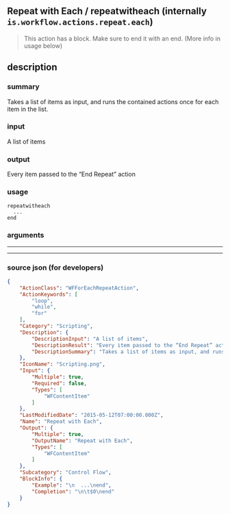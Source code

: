 
## Repeat with Each / repeatwitheach (internally `is.workflow.actions.repeat.each`)

> This action has a block. Make sure to end it with an end. (More info in usage below)


## description

### summary

Takes a list of items as input, and runs the contained actions once for each item in the list.


### input

A list of items


### output

Every item passed to the “End Repeat” action

### usage
```
repeatwitheach 
  ...
end
```

### arguments

---



---

### source json (for developers)

```json
{
	"ActionClass": "WFForEachRepeatAction",
	"ActionKeywords": [
		"loop",
		"while",
		"for"
	],
	"Category": "Scripting",
	"Description": {
		"DescriptionInput": "A list of items",
		"DescriptionResult": "Every item passed to the “End Repeat” action",
		"DescriptionSummary": "Takes a list of items as input, and runs the contained actions once for each item in the list."
	},
	"IconName": "Scripting.png",
	"Input": {
		"Multiple": true,
		"Required": false,
		"Types": [
			"WFContentItem"
		]
	},
	"LastModifiedDate": "2015-05-12T07:00:00.000Z",
	"Name": "Repeat with Each",
	"Output": {
		"Multiple": true,
		"OutputName": "Repeat with Each",
		"Types": [
			"WFContentItem"
		]
	},
	"Subcategory": "Control Flow",
	"BlockInfo": {
		"Example": "\n  ...\nend",
		"Completion": "\n\t$0\nend"
	}
}
```
